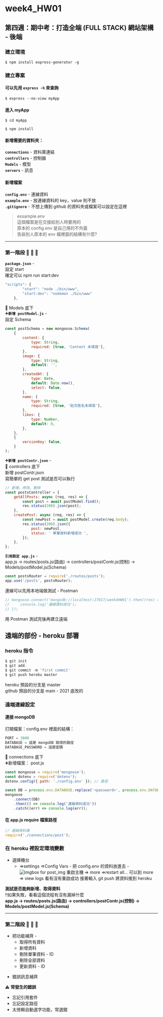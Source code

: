 # week4_HW01

## 第四週：期中考：打造全端 (FULL STACK) 網站架構 - 後端

### 建立環境

```
$ npm install express-generator -g
```

### 建立專案

#### 可以先用 `express -h` 來查詢

```
$ express --no-view myApp
```

#### 進入 myApp

```
$ cd myApp

$ npm install
```

#### 新增需要的資料夾：

**`connections`** - 資料庫連結  
**`controllers`** - 控制器  
**`Models`** - 模型  
**`servers`** - 訊息

#### 新增檔案

**`config.env`** - 連線資料  
**`example.env`** - 放連線資料的 key，value 則不放  
**`.gitignore`** - 不想上傳到 github 的資料夾或檔案可以設定在這裡

> exsample.env  
> 這個檔案是在交接給別人時要用的  
> 原本的 config.env 是自己用的不外露  
> 告訴別人原本的 env 檔裡面的結構有什麼?

---

### 第一階段 📣 📣 📣

**`package.json`** -  
設定 start  
確定可以 npm run start:dev

```js
"scripts": {
        "start": "node ./bin/www",
        "start:dev": "nodemon ./bin/www"
    },
```

:open_file_folder: Models 底下  
:heavy_plus_sign:**`新增 postModel.js`** -  
設定 Schema

```js
const postSchema = new mongoose.Schema(
    {
        content: {
            type: String,
            required: [true, 'Content 未填寫'],
        },
        image: {
            type: String,
            default: '',
        },
        createdAt: {
            type: Date,
            default: Date.now(),
            select: false,
        },
        name: {
            type: String,
            required: [true, '貼文姓名未填寫'],
        },
        likes: {
            type: Number,
            default: 0,
        },
    },
    {
        versionKey: false,
    }
);
```

:heavy_plus_sign:**`新增 postContr.json`** -  
:open_file_folder: controllers 底下  
新增 postContr.json  
寫簡單的 get post 測試是否可以執行

```js
// 新增、修改、刪除
const postsController = {
    getAllPosts: async (req, res) => {
        const post = await postModel.find();
        res.status(200).json(post);
    },
    createPost: async (req, res) => {
        const newPost = await postModel.create(req.body);
        res.status(200).json({
            post: newPost,
            status: ' 單筆資料新增成功 ',
        });
    },
};
```

**`引用設定 app.js`** -  
app.js -> routes/posts.js(路由) -> controllers/postContr.js(控制) -> Models/postModel.js(Schema)

```js
const postsRouter = require('./routes/posts');
app.use('/posts', postsRouter);
```

連線可以先用本地端做測試 - Postman

```js
// mongoose.connect('mongodb://localhost:27017/week4HW01').then((res) => {
//     console.log('連線資料成功');
// });
```

用 Postman 測試完後再建立遠端

## 遠端的部份 - heroku 部署

### heroku 指令

```js
$ git init
$ git add.
$ git commit -m 'first commit'
$ git push heroku master
```

heroku 預設的分支是 master  
github 預設的分支是 main - 2021 底改的

### 遠端連線設定

#### 連接 mongoDB

打開檔案：config.env
裡面的結構：

```js
PORT = 3000
DATABASE = 這是 mongoDB 取得的路徑
DATABASE_PASSWORD = 這是密碼
```

:open_file_folder: connections 底下  
:heavy_plus_sign:新增檔案： post.js

```js
const mongoose = require('mongoose');
const dotenv = require('dotenv');
dotenv.config({ path: './config.env' }); // 路徑

const DB = process.env.DATABASE.replace('<password>', process.env.DATABASE_PASSWORD);
mongoose
    .connect(DB)
    .then(() => console.log('連線資料成功'))
    .catch((err) => console.log(err));
```

#### 在 app.js require 檔案路徑

```js
// 連線資料庫
require('./connections/post');
```

### 在 heroku 裡設定環境變數

-   選擇機台
    -   ⇒settings ⇒Config Vars - 把 config.env 的資料放進去 -
        ![imgbox for post_img](https://images2.imgbox.com/48/1a/kxnP4yPw_o.png)
        重啟主機 ⇒ more ⇒restart all...
        可以到 more ⇒ view logs 看有沒有重啟成功
        接著輸入 git push 將資料推到 heroku

**測試是否能夠新增、取得資料**  
:bangbang:如果失敗，看看這個流程有沒有漏掉什麼  
**app.js -> routes/posts.js(路由) -> controllers/postContr.js(控制) -> Models/postModel.js(Schema)**

---

### 第二階段 📣 📣 📣

-   把功能補齊 -
    -   取得所有資料
    -   新增資料
    -   刪除單筆資料 - ID
    -   刪除全部資料
    -   更新資料 - ID

*   錯誤訊息補齊

:warning: **常發生的錯誤**

-   忘記引用套件
-   忘記設定路徑
-   太倚賴自動選字功能，常選錯
